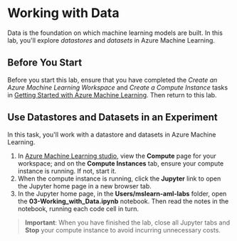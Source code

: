 # Working with Data

Data is the foundation on which machine learning models are built. In this lab, you'll explore *datastores* and *datasets* in Azure Machine Learning.

## Before You Start

Before you start this lab, ensure that you have completed the *Create an Azure Machine Learning Workspace* and *Create a Compute Instance* tasks in [Getting Started with Azure Machine Learning](Lab01.md). Then return to this lab.

## Use Datastores and Datasets in an Experiment

In this task, you'll work with a datastore and datasets in Azure Machine Learning.

1. In [Azure Machine Learning studio](https://ml.azure.com), view the **Compute** page for your workspace; and on the **Compute Instances** tab, ensure your compute instance is running. If not, start it.
2. When the compute instance is running, click the **Jupyter** link to open the Jupyter home page in a new browser tab.
3. In the Jupyter home page, in the **Users/mslearn-aml-labs** folder, open the **03-Working_with_Data.ipynb** notebook. Then read the notes in the notebook, running each code cell in turn.

> **Important**: When you have finished the lab, close all Jupyter tabs and **Stop** your compute instance to avoid incurring unnecessary costs.
